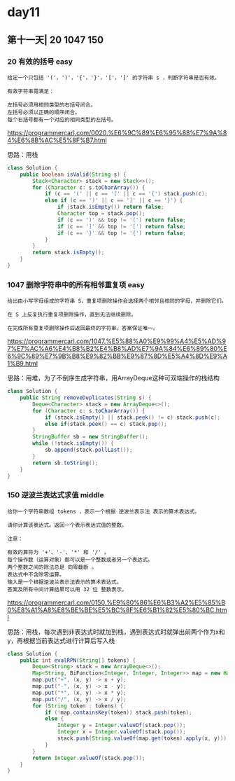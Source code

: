 # day11

## 第十一天| 20 1047 150

### 20 有效的括号 easy
```
给定一个只包括 '('，')'，'{'，'}'，'['，']' 的字符串 s ，判断字符串是否有效。

有效字符串需满足：

左括号必须用相同类型的右括号闭合。
左括号必须以正确的顺序闭合。
每个右括号都有一个对应的相同类型的左括号。
```
https://programmercarl.com/0020.%E6%9C%89%E6%95%88%E7%9A%84%E6%8B%AC%E5%8F%B7.html

思路：用栈

```java
class Solution {
    public boolean isValid(String s) {
        Stack<Character> stack = new Stack<>();
        for (Character c: s.toCharArray()) {
            if (c == '(' || c == '[' || c == '{') stack.push(c);
            else if (c == ')' || c == ']' || c == '}') {
                if (stack.isEmpty()) return false;
                Character top = stack.pop();
                if (c == ')' && top != '(') return false;
                if (c == ']' && top != '[') return false;
                if (c == '}' && top != '{') return false;
            }
        }
        return stack.isEmpty();
    }
}
```

### 1047 删除字符串中的所有相邻重复项 easy
```
给出由小写字母组成的字符串 S，重复项删除操作会选择两个相邻且相同的字母，并删除它们。

在 S 上反复执行重复项删除操作，直到无法继续删除。

在完成所有重复项删除操作后返回最终的字符串。答案保证唯一。
```
https://programmercarl.com/1047.%E5%88%A0%E9%99%A4%E5%AD%97%E7%AC%A6%E4%B8%B2%E4%B8%AD%E7%9A%84%E6%89%80%E6%9C%89%E7%9B%B8%E9%82%BB%E9%87%8D%E5%A4%8D%E9%A1%B9.html

思路：用堆，为了不倒序生成字符串，用ArrayDeque这种可双端操作的栈结构

```java
class Solution {
    public String removeDuplicates(String s) {
        Deque<Character> stack = new ArrayDeque<>();
        for (Character c: s.toCharArray()) {
            if (stack.isEmpty() || stack.peek() != c) stack.push(c);
            else if(stack.peek() == c) stack.pop();
        }
        StringBuffer sb = new StringBuffer();
        while (!stack.isEmpty()) {
            sb.append(stack.pollLast());
        }
        return sb.toString();
    }
}
```

### 150 逆波兰表达式求值 middle
```
给你一个字符串数组 tokens ，表示一个根据 逆波兰表示法 表示的算术表达式。

请你计算该表达式。返回一个表示表达式值的整数。

注意：

有效的算符为 '+'、'-'、'*' 和 '/' 。
每个操作数（运算对象）都可以是一个整数或者另一个表达式。
两个整数之间的除法总是 向零截断 。
表达式中不含除零运算。
输入是一个根据逆波兰表示法表示的算术表达式。
答案及所有中间计算结果可以用 32 位 整数表示。
```
https://programmercarl.com/0150.%E9%80%86%E6%B3%A2%E5%85%B0%E8%A1%A8%E8%BE%BE%E5%BC%8F%E6%B1%82%E5%80%BC.html

思路：用栈，每次遇到非表达式时就加到栈，遇到表达式时就弹出前两个作为x和y，再根据当前表达式进行计算后写入栈

```java
class Solution {
    public int evalRPN(String[] tokens) {
        Deque<String> stack = new ArrayDeque<>();
        Map<String, BiFunction<Integer, Integer, Integer>> map = new HashMap<>();
        map.put("+", (x, y) -> x + y);
        map.put("-", (x, y) -> x - y);
        map.put("*", (x, y) -> x * y);
        map.put("/", (x, y) -> x / y);
        for (String token : tokens) {
            if (!map.containsKey(token)) stack.push(token);
            else {
                Integer y = Integer.valueOf(stack.pop());
                Integer x = Integer.valueOf(stack.pop());
                stack.push(String.valueOf(map.get(token).apply(x, y)));
            }
        }
        return Integer.valueOf(stack.pop());
    }
}
```